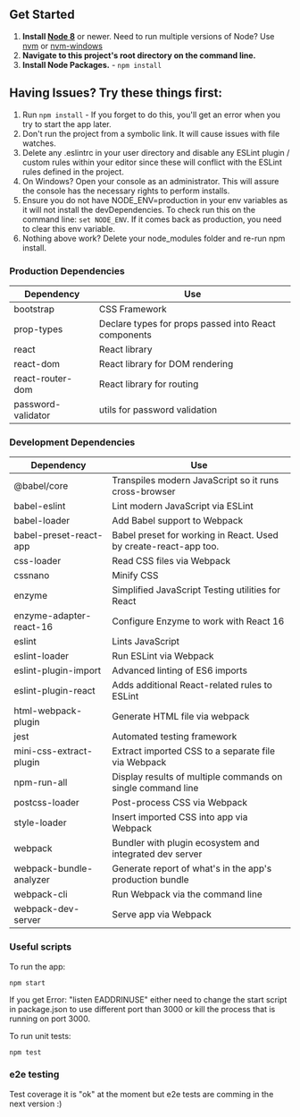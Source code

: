 ## Get Started

1. **Install [Node 8](https://nodejs.org)** or newer. Need to run multiple versions of Node? Use [nvm](https://github.com/creationix/nvm) or [nvm-windows](https://github.com/coreybutler/nvm-windows)
2. **Navigate to this project's root directory on the command line.**
3. **Install Node Packages.** - `npm install`

## Having Issues? Try these things first:

1. Run `npm install` - If you forget to do this, you'll get an error when you try to start the app later.
2. Don't run the project from a symbolic link. It will cause issues with file watches.
3. Delete any .eslintrc in your user directory and disable any ESLint plugin / custom rules within your editor since these will conflict with the ESLint rules defined in the project.
4. On Windows? Open your console as an administrator. This will assure the console has the necessary rights to perform installs.
5. Ensure you do not have NODE_ENV=production in your env variables as it will not install the devDependencies. To check run this on the command line: `set NODE_ENV`. If it comes back as production, you need to clear this env variable.
6. Nothing above work? Delete your node_modules folder and re-run npm install.

### Production Dependencies

| **Dependency**     | **Use**                                              |
| ------------------ | ---------------------------------------------------- |
| bootstrap          | CSS Framework                                        |
| prop-types         | Declare types for props passed into React components |
| react              | React library                                        |
| react-dom          | React library for DOM rendering                      |
| react-router-dom   | React library for routing                            |
| password-validator | utils for password validation                        |

### Development Dependencies

| **Dependency**          | **Use**                                                          |
| ----------------------- | ---------------------------------------------------------------- |
| @babel/core             | Transpiles modern JavaScript so it runs cross-browser            |
| babel-eslint            | Lint modern JavaScript via ESLint                                |
| babel-loader            | Add Babel support to Webpack                                     |
| babel-preset-react-app  | Babel preset for working in React. Used by create-react-app too. |
| css-loader              | Read CSS files via Webpack                                       |
| cssnano                 | Minify CSS                                                       |
| enzyme                  | Simplified JavaScript Testing utilities for React                |
| enzyme-adapter-react-16 | Configure Enzyme to work with React 16                           |
| eslint                  | Lints JavaScript                                                 |
| eslint-loader           | Run ESLint via Webpack                                           |
| eslint-plugin-import    | Advanced linting of ES6 imports                                  |
| eslint-plugin-react     | Adds additional React-related rules to ESLint                    |
| html-webpack-plugin     | Generate HTML file via webpack                                   |
| jest                    | Automated testing framework                                      |
| mini-css-extract-plugin | Extract imported CSS to a separate file via Webpack              |
| npm-run-all             | Display results of multiple commands on single command line      |
| postcss-loader          | Post-process CSS via Webpack                                     |
| style-loader            | Insert imported CSS into app via Webpack                         |
| webpack                 | Bundler with plugin ecosystem and integrated dev server          |
| webpack-bundle-analyzer | Generate report of what's in the app's production bundle         |
| webpack-cli             | Run Webpack via the command line                                 |
| webpack-dev-server      | Serve app via Webpack                                            |

### Useful scripts

To run the app:

`npm start`

If you get Error: "listen EADDRINUSE" either need to change the start script in package.json to use different port than 3000 or kill the process that is running on port 3000.

To run unit tests:

`npm test`

### e2e testing

Test coverage it is "ok" at the moment but e2e tests are comming in the next version :)
